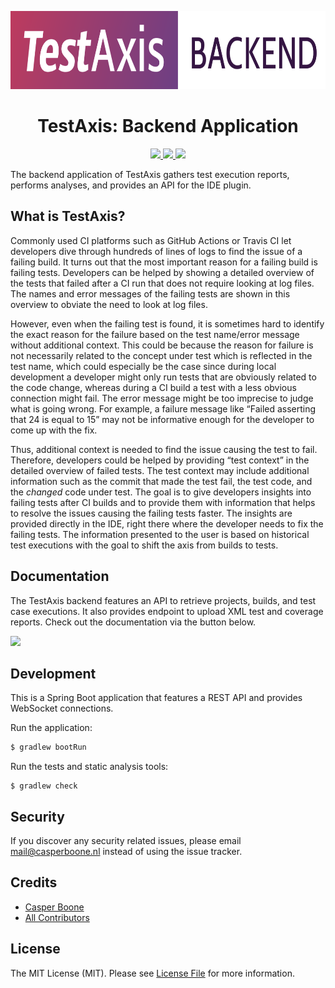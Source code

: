 <p align="center">
    <img src=".github/readme/logo.svg" height="125"/>
    <br />
</p>

<h1 align="center">
    TestAxis: Backend Application
</h1>

<p align="center">
    <a href="https://github.com/testaxis/testaxis-backend/actions?query=workflow%3ABuild">
        <img src="https://img.shields.io/github/workflow/status/testaxis/testaxis-backend/Build?style=for-the-badge" />
    </a>
    <a href="https://github.com/testaxis/testaxis-backend/actions?query=workflow%3ADeploy">
        <img src="https://img.shields.io/github/workflow/status/testaxis/testaxis-backend/Deploy?label=Deploy&style=for-the-badge" />
    </a>
    <a href="https://documenter.getpostman.com/view/14162304/TVzSjGs1">
        <img src="https://img.shields.io/badge/Documentation-API-brightgreen?style=for-the-badge" />
    </a>
</p>

The backend application of TestAxis gathers test execution reports, performs analyses, and provides an API for the IDE plugin.

## What is TestAxis?

Commonly used CI platforms such as GitHub Actions or Travis CI let developers dive through hundreds of lines of logs to find the issue of a failing build.
It turns out that the most important reason for a failing build is failing tests.
Developers can be helped by showing a detailed overview of the tests that failed after a CI run that does not require looking at log files.
The names and error messages of the failing tests are shown in this overview to obviate the need to look at log files.

However, even when the failing test is found, it is sometimes hard to identify the exact reason for the failure based on the test name/error message without additional context.
This could be because the reason for failure is not necessarily related to the concept under test which is reflected in the test name, which could especially be the case since during local development a developer might only run tests that are obviously related to the code change, whereas during a CI build a test with a less obvious connection might fail.
The error message might be too imprecise to judge what is going wrong.
For example, a failure message like “Failed asserting that 24 is equal to 15” may not be informative enough for the developer to come up with the fix.

Thus, additional context is needed to find the issue causing the test to fail.
Therefore, developers could be helped by providing “test context” in the detailed overview of failed tests.
The test context may include additional information such as the commit that made the test fail, the test code, and the _changed_ code under test.
The goal is to give developers insights into failing tests after CI builds and to provide them with information that helps to resolve the issues causing the failing tests faster.
The insights are provided directly in the IDE, right there where the developer needs to fix the failing tests.
The information presented to the user is based on historical test executions with the goal to shift the axis from builds to tests.

## Documentation

The TestAxis backend features an API to retrieve projects, builds, and test case executions.
It also provides endpoint to upload XML test and coverage reports.
Check out the documentation via the button below.

<a href="https://documenter.getpostman.com/view/14162304/TVzSjGs1">
    <img src="https://img.shields.io/badge/Documentation-API-brightgreen?style=for-the-badge" />
</a>

## Development

This is a Spring Boot application that features a REST API and provides WebSocket connections.

Run the application:
```bash
$ gradlew bootRun
```

Run the tests and static analysis tools:
```
$ gradlew check
```

## Security

If you discover any security related issues, please email mail@casperboone.nl instead of using the issue tracker.

## Credits

- [Casper Boone](https://github.com/casperboone)
- [All Contributors](../../contributors)

## License

The MIT License (MIT). Please see [License File](LICENSE.md) for more information.
